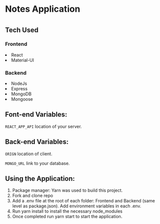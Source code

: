 
<h1>Notes Application<h1>

<h2>Tech Used</h2>

<h3>Frontend</h3>
<li>React</li>
<li>Material-UI</li>

<h3>Backend</h3>
<li>NodeJs</li>
<li>Express</li>
<li>MongoDB</li>
<li>Mongoose</li>


<h2>Font-end Variables:</h2>

`REACT_APP_API` location of your server.

<h2>Back-end Variables:</h2>

`ORIGN` location of client.


`MONGO_URL` link to your database.

<h2>Using the Application:</h2>

<ol>
<li>Package manager: Yarn was used to build this project. </li>
<li>Fork and clone repo</li>
<li>Add a .env file at the root of each folder: Frontend and Backend (same level as package.json). Add environment variables in each .env.</li>
<li>Run yarn install to install the necessary node_modules</li>
<li>Once completed run yarn start to start the application. </li>
  </ol>

